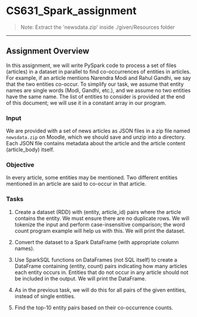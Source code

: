 # CS631_Spark_assignment

>Note: Extract the 'newsdata.zip' inside ./given/Resources folder
---

## Assignment Overview

In this assignment, we will write PySpark code to process a set of files (articles) in a dataset in parallel to find co-occurrences of entities in articles. For example, if an article mentions Narendra Modi and Rahul Gandhi, we say that the two entities co-occur. To simplify our task, we assume that entity names are single words (Modi, Gandhi, etc.), and we assume no two entities have the same name. The list of entities to consider is provided at the end of this document; we will use it in a constant array in our program.

### Input

We are provided with a set of news articles as JSON files in a zip file named `newsdata.zip` on Moodle, which we should save and unzip into a directory. Each JSON file contains metadata about the article and the article content (article_body) itself.

### Objective

In every article, some entities may be mentioned. Two different entities mentioned in an article are said to co-occur in that article.

### Tasks

1. Create a dataset (RDD) with (entity, article_id) pairs where the article contains the entity. We must ensure there are no duplicate rows. We will tokenize the input and perform case-insensitive comparison; the word count program example will help us with this. We will print the dataset.

2. Convert the dataset to a Spark DataFrame (with appropriate column names).

3. Use SparkSQL functions on DataFrames (not SQL itself) to create a DataFrame containing (entity, count) pairs indicating how many articles each entity occurs in. Entities that do not occur in any article should not be included in the output. We will print the DataFrame.

4. As in the previous task, we will do this for all pairs of the given entities, instead of single entities.

5. Find the top-10 entity pairs based on their co-occurrence counts.
